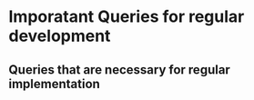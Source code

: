 # Imporatant Queries for regular development
## Queries that are necessary for regular implementation
